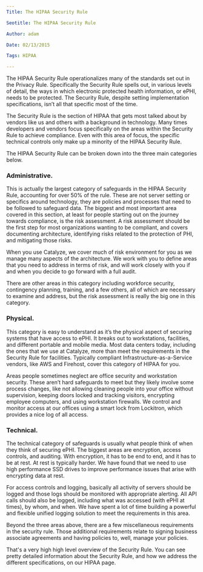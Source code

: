 ```yaml
---
Title: The HIPAA Security Rule

Seotitle: The HIPAA Security Rule

Author: adam

Date: 02/13/2015

Tags: HIPAA

---
```

The HIPAA Security Rule operationalizes many of the standards set out in the Privacy Rule. Specifically the Security Rule spells out, in various levels of detail, the ways in which electronic protected health information, or ePHI, needs to be protected. The Security Rule, despite setting implementation specifications, isn’t all that specific most of the time.

The Security Rule is the section of HIPAA that gets most talked about by vendors like us and others with a background in technology. Many times developers and vendors focus specifically on the areas within the Security Rule to achieve compliance. Even with this area of focus, the specific technical controls only make up a minority of the HIPAA Security Rule.

The HIPAA Security Rule can be broken down into the three main categories below.

### Administrative.

This is actually the largest category of safeguards in the HIPAA Security Rule, accounting for over 50% of the rule. These are not server setting or specifics around technology, they are policies and processes that need to be followed to safeguard data. The biggest and most important area covered in this section, at least for people starting out on the journey towards compliance, is the risk assessment. A risk assessment should be the first step for most organizations wanting to be compliant, and covers documenting architecture, identifying risks related to the protection of PHI, and mitigating those risks.

When you use Catalyze, we cover much of risk environment for you as we manage many aspects of the architecture. We work with you to define areas that you need to address in terms of risk, and will work closely with you if and when you decide to go forward with a full audit.

There are other areas in this category including workforce security, contingency planning, training, and a few others, all of which are necessary to examine and address, but the risk assessment is really the big one in this category.

### Physical.

This category is easy to understand as it’s the physical aspect of securing systems that have access to ePHI. It breaks out to workstations, facilities, and different portable and mobile media. Most data centers today, including the ones that we use at Catalyze, more than meet the requirements in the Security Rule for facilities. Typically compliant Infrastructure-as-a-Service vendors, like AWS and Firehost, cover this category of HIPAA for you.

Areas people sometimes neglect are office security and workstation security. These aren’t hard safeguards to meet but they likely involve some process changes, like not allowing cleaning people into your office without supervision, keeping doors locked and tracking visitors, encrypting employee computers, and using workstation firewalls. We control and monitor access at our offices using a smart lock from Lockitron, which provides a nice log of all access.

### Technical.

The technical category of safeguards is usually what people think of when they think of securing ePHI. The biggest areas are encryption, access controls, and auditing. With encryption, it has to be end to end, and it has to be at rest. At rest is typically harder. We have found that we need to use high performance SSD drives to improve performance issues that arise with encrypting data at rest.

For access controls and logging, basically all activity of servers should be logged and those logs should be monitored with appropriate alerting. All API calls should also be logged, including what was accessed (with ePHI at times), by whom, and when. We have spent a lot of time building a powerful and flexible unified logging solution to meet the requirements in this area.

Beyond the three areas above, there are a few miscellaneous requirements in the security rule. Those additional requirements relate to signing business associate agreements and having policies to, well, manage your policies.

That's a very high high level overview of the Security Rule. You can see pretty detailed information about the Security Rule, and how we address the different specifications, on our HIPAA page.
